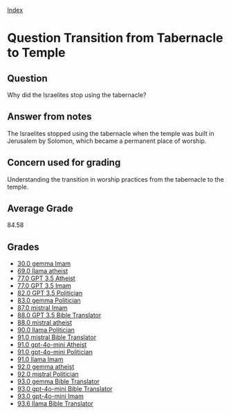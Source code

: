 
[Index](../../index.md)
# Question Transition from Tabernacle to Temple
## Question
Why did the Israelites stop using the tabernacle?

## Answer from notes
The Israelites stopped using the tabernacle when the temple was built in Jerusalem by Solomon, which became a permanent place of worship.

## Concern used for grading
Understanding the transition in worship practices from the tabernacle to the temple.

## Average Grade
84.58

## Grades
 * [30.0 gemma Imam](../answers/gemma_Imam/Transition_from_Tabernacle_to_Temple.md)
 * [69.0 llama atheist](../answers/llama_atheist/Transition_from_Tabernacle_to_Temple.md)
 * [77.0 GPT 3.5 Atheist](../answers/GPT_3.5_Atheist/Transition_from_Tabernacle_to_Temple.md)
 * [77.0 GPT 3.5 Imam](../answers/GPT_3.5_Imam/Transition_from_Tabernacle_to_Temple.md)
 * [82.0 GPT 3.5 Politician](../answers/GPT_3.5_Politician/Transition_from_Tabernacle_to_Temple.md)
 * [83.0 gemma Politician](../answers/gemma_Politician/Transition_from_Tabernacle_to_Temple.md)
 * [87.0 mistral Imam](../answers/mistral_Imam/Transition_from_Tabernacle_to_Temple.md)
 * [88.0 GPT 3.5 Bible Translator](../answers/GPT_3.5_Bible_Translator/Transition_from_Tabernacle_to_Temple.md)
 * [88.0 mistral atheist](../answers/mistral_atheist/Transition_from_Tabernacle_to_Temple.md)
 * [90.0 llama Politician](../answers/llama_Politician/Transition_from_Tabernacle_to_Temple.md)
 * [91.0 mistral Bible Translator](../answers/mistral_Bible_Translator/Transition_from_Tabernacle_to_Temple.md)
 * [91.0 gpt-4o-mini Atheist](../answers/gpt-4o-mini_Atheist/Transition_from_Tabernacle_to_Temple.md)
 * [91.0 gpt-4o-mini Politician](../answers/gpt-4o-mini_Politician/Transition_from_Tabernacle_to_Temple.md)
 * [91.0 llama Imam](../answers/llama_Imam/Transition_from_Tabernacle_to_Temple.md)
 * [92.0 gemma atheist](../answers/gemma_atheist/Transition_from_Tabernacle_to_Temple.md)
 * [92.0 mistral Politician](../answers/mistral_Politician/Transition_from_Tabernacle_to_Temple.md)
 * [93.0 gemma Bible Translator](../answers/gemma_Bible_Translator/Transition_from_Tabernacle_to_Temple.md)
 * [93.0 gpt-4o-mini Bible Translator](../answers/gpt-4o-mini_Bible_Translator/Transition_from_Tabernacle_to_Temple.md)
 * [93.0 gpt-4o-mini Imam](../answers/gpt-4o-mini_Imam/Transition_from_Tabernacle_to_Temple.md)
 * [93.6 llama Bible Translator](../answers/llama_Bible_Translator/Transition_from_Tabernacle_to_Temple.md)
